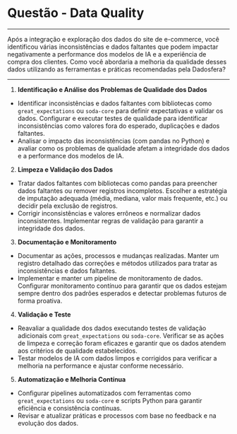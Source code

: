 # Questão - Data Quality

---

Após a integração e exploração dos dados do site de e-commerce, você identificou várias inconsistências e dados faltantes que podem impactar negativamente a performance dos modelos de IA e a experiência de compra dos clientes. Como você abordaria a melhoria da qualidade desses dados utilizando as ferramentas e práticas recomendadas pela Dadosfera?

---

1. **Identificação e Análise dos Problemas de Qualidade dos Dados**
- Identificar inconsistências e dados faltantes com bibliotecas como `great_expectations` ou `soda-core` para definir expectativas e validar os dados. Configurar e executar testes de qualidade para identificar inconsistências como valores fora do esperado, duplicações e dados faltantes.
- Analisar o impacto das inconsistências (com pandas no Python) e avaliar como os problemas de qualidade afetam a integridade dos dados e a performance dos modelos de IA.
2. **Limpeza e Validação dos Dados**
- Tratar dados faltantes com bibliotecas como pandas para preencher dados faltantes ou remover registros incompletos. Escolher a estratégia de imputação adequada (média, mediana, valor mais frequente, etc.) ou decidir pela exclusão de registros.
- Corrigir inconsistências e valores errôneos e normalizar dados inconsistentes. Implementar regras de validação para garantir a integridade dos dados.
3. **Documentação e Monitoramento**
- Documentar as ações, processos e mudanças realizadas. Manter um registro detalhado das correções e métodos utilizados para tratar as inconsistências e dados faltantes.
- Implementar e manter um pipeline de monitoramento de dados. Configurar monitoramento contínuo para garantir que os dados estejam sempre dentro dos padrões esperados e detectar problemas futuros de forma proativa.
4. **Validação e Teste**
- Reavaliar a qualidade dos dados executando testes de validação adicionais com `great_expectations` ou `soda-core`. Verificar se as ações de limpeza e correção foram eficazes e garantir que os dados atendem aos critérios de qualidade estabelecidos.
- Testar modelos de IA com dados limpos e corrigidos para verificar a melhoria na performance e ajustar conforme necessário.
5. **Automatização e Melhoria Contínua**
- Configurar pipelines automatizados com ferramentas como `great_expectations` ou `soda-core` e scripts Python para garantir eficiência e consistência contínuas.
- Revisar e atualizar práticas e processos com base no feedback e na evolução dos dados.
